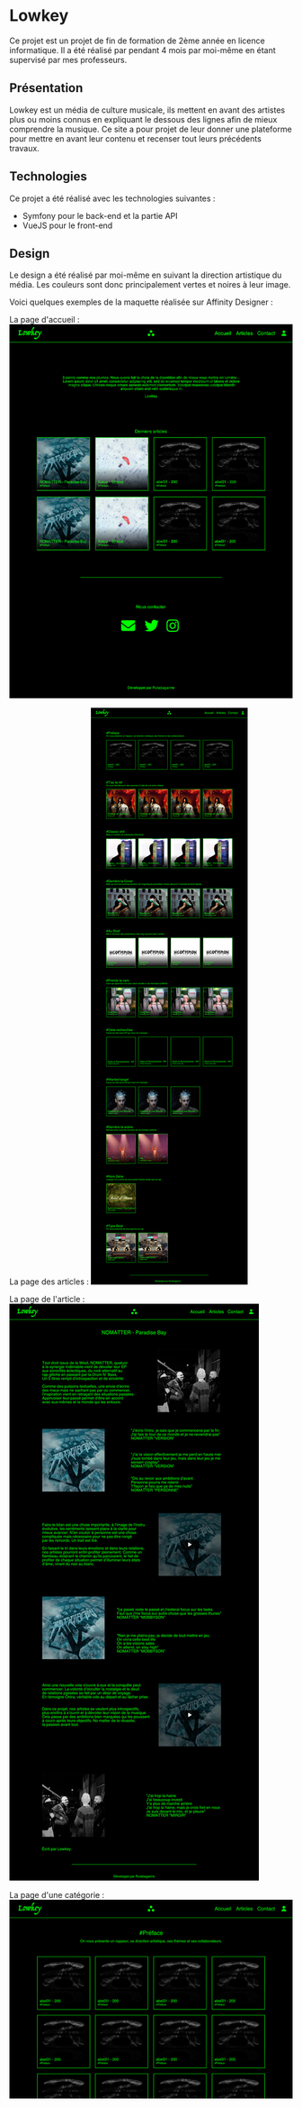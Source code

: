 # Lowkey

Ce projet est un projet de fin de formation de 2ème année en licence informatique. Il a été réalisé par pendant 4 mois par moi-même en étant supervisé par mes professeurs.

## Présentation

Lowkey est un média de culture musicale, ils mettent en avant des artistes plus ou moins connus en expliquant le dessous des lignes afin de mieux comprendre la musique. Ce site a pour projet de leur donner une plateforme pour mettre en avant leur contenu et recenser tout leurs précédents travaux.

## Technologies

Ce projet a été réalisé avec les technologies suivantes :
- Symfony pour le back-end et la partie API
- VueJS pour le front-end

## Design

Le design a été réalisé par moi-même en suivant la direction artistique du média. Les couleurs sont donc principalement vertes et noires à leur image.

Voici quelques exemples de la maquette réalisée sur Affinity Designer :

La page d'accueil :
![homepage](./homepage.png)

La page des articles :
![articles](./screenshot-articles.png)

La page de l'article :
![article](./screenshot-article.png)

La page d'une catégorie :
![categorie](./categorie.png)